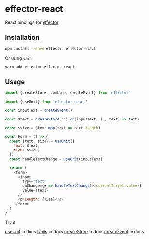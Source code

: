 # effector-react

React bindings for [effector](https://www.npmjs.com/package/effector)

## Installation

```bash
npm install --save effector effector-react
```

Or using `yarn`

```bash
yarn add effector effector-react
```

## Usage

```js
import {createStore, combine, createEvent} from 'effector'

import {useUnit} from 'effector-react'

const inputText = createEvent()

const $text = createStore('').on(inputText, (_, text) => text)

const $size = $text.map(text => text.length)

const Form = () => {
  const {text, size} = useUnit({
    text: $text,
    size: $size,
  })
  const handleTextChange = useUnit(inputText)

  return (
    <form>
      <input
        type="text"
        onChange={e => handleTextChange(e.currentTarget.value)}
        value={text}
      />
      <p>Length: {size}</p>
    </form>
  )
}
```

[Try it](https://share.effector.dev/gjsgk6oh)

[useUnit](https://effector.dev/docs/api/effector-react/useUnit) in docs
[Units](https://effector.dev/docs/glossary#unit) in docs
[createStore](https://effector.dev/docs/api/effector/createStore) in docs
[createEvent](https://effector.dev/docs/api/effector/createEvent) in docs
